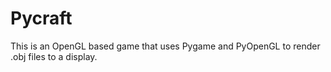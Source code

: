 # Pycraft
This is an OpenGL based game that uses Pygame and PyOpenGL to render .obj files to a display.
